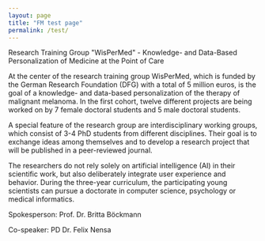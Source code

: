 ```yaml
---
layout: page
title: "FM test page"
permalink: /test/
---
```

Research Training Group "WisPerMed" - Knowledge- and Data-Based Personalization of Medicine at the Point of Care

At the center of the research training group WisPerMed, which is funded by the German Research Foundation (DFG) with a total of 5 million euros, is the goal of a knowledge- and data-based personalization of the therapy of malignant melanoma. In the first cohort, twelve different projects are being worked on by 7 female doctoral students and 5 male doctoral students.


A special feature of the research group are interdisciplinary working groups, which consist of 3-4 PhD students from different disciplines. Their goal is to exchange ideas among themselves and to develop a research project that will be published in a peer-reviewed journal.

 
The researchers do not rely solely on artificial intelligence (AI) in their scientific work, but also deliberately integrate user experience and behavior. During the three-year curriculum, the participating young scientists can pursue a doctorate in computer science, psychology or medical informatics.

 

Spokesperson: Prof. Dr. Britta Böckmann

Co-speaker: PD Dr. Felix Nensa
